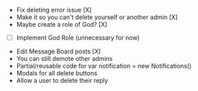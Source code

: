 - Fix deleting error issue [X]
- Make it so you can't delete yourself or another admin [X]
- Maybe create a role of God? [X]
- [ ] Implement God Role (unnecessary for now)
- Edit Message Board posts [X]
- You can still demote other admins
- Partial/reusable code for var notification = new Notifications()
- Modals for all delete buttons
- Allow a user to delete their reply